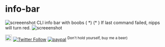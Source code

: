 # info-bar
![screeenshot](https://user-images.githubusercontent.com/18072680/94531077-adb0aa00-0244-11eb-87ec-2ddc887c5bcb.png)
CLI info bar with boobs ( &ast;) (&ast; ) If last command failed, nipps will turn red.
![screeenshot](https://user-images.githubusercontent.com/18072680/94531040-a093bb00-0244-11eb-854e-a4c6d9666236.png)

<a href="https://t.me/sshtobash"><img src="https://telegram.org/img/website_icon.svg" width="21"></a>
[![Twitter Follow](https://img.shields.io/twitter/follow/Vaniacer?style=social)](https://twitter.com/Vaniacer)
[![paypal](https://img.shields.io/badge/Donate-PayPal-green.svg)](https://paypal.me/sshto?locale.x=en_US) <sup>Don't hold yourself, buy me a beer)</sup>
